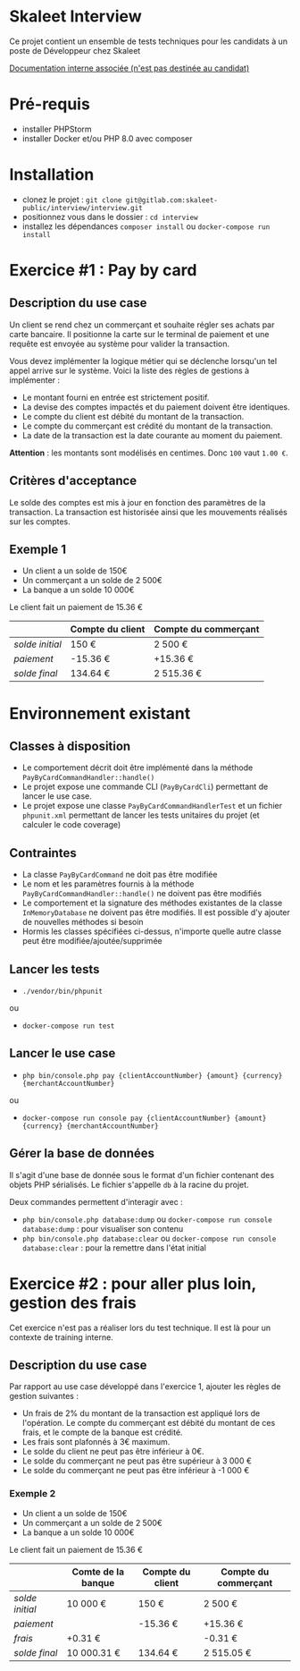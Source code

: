 # Skaleet Interview

Ce projet contient un ensemble de tests techniques pour les candidats à un poste de Développeur chez Skaleet

[Documentation interne associée (n'est pas destinée au candidat)](https://tagpay.atlassian.net/wiki/spaces/RD/pages/2526445703/Interview+d+veloppeur)


# Pré-requis

- installer PHPStorm
- installer Docker et/ou PHP 8.0 avec composer

# Installation

- clonez le projet : `git clone git@gitlab.com:skaleet-public/interview/interview.git`
- positionnez vous dans le dossier : `cd interview`
- installez les dépendances `composer install` ou `docker-compose run install`

# Exercice #1 :  Pay by card

## Description du use case

Un client se rend chez un commerçant et souhaite régler ses achats par carte bancaire.
Il positionne la carte sur le terminal de paiement et une requête est envoyée au système pour valider la transaction.

Vous devez implémenter la logique métier qui se déclenche lorsqu'un tel appel arrive sur le système.
Voici la liste des règles de gestions à implémenter :
- Le montant fourni en entrée est strictement positif.
- La devise des comptes impactés et du paiement doivent être identiques.
- Le compte du client est débité du montant de la transaction.
- Le compte du commerçant est crédité du montant de la transaction.
- La date de la transaction est la date courante au moment du paiement.

**Attention** : les montants sont modélisés en centimes. Donc `100` vaut `1.00 €`.

## Critères d'acceptance

Le solde des comptes est mis à jour en fonction des paramètres de la transaction.
La transaction est historisée ainsi que les mouvements réalisés sur les comptes.

## Exemple 1

- Un client a un solde de 150€
- Un commerçant a un solde de 2 500€
- La banque a un solde 10 000€

Le client fait un paiement de 15.36 €

|                 | Compte du client | Compte du commerçant |
|-----------------|------------------|----------------------|
| *solde initial* | 150 €            | 2 500 €              |
| *paiement*      | -15.36 €         | +15.36 €             |
| *solde final*   | 134.64 €         | 2 515.36 €           |


# Environnement existant

## Classes à disposition
- Le comportement décrit doit être implémenté dans la méthode `PayByCardCommandHandler::handle()`
- Le projet expose une commande CLI  (`PayByCardCli`) permettant de lancer le use case.
- Le projet expose une classe `PayByCardCommandHandlerTest` et un fichier `phpunit.xml` permettant de lancer les tests unitaires du projet (et calculer le code coverage)


## Contraintes
- La classe `PayByCardCommand` ne doit pas être modifiée
- Le nom et les paramètres fournis à la méthode `PayByCardCommandHandler::handle()` ne doivent pas être modifiés
- Le comportement et la signature des méthodes existantes de la classe `InMemoryDatabase` ne doivent pas être modifiés. Il est possible d'y ajouter de nouvelles méthodes si besoin
- Hormis les classes spécifiées ci-dessus, n'importe quelle autre classe peut être modifiée/ajoutée/supprimée


## Lancer les tests

- `./vendor/bin/phpunit`

ou

- `docker-compose run test`

## Lancer le use case

- `php bin/console.php pay {clientAccountNumber} {amount} {currency} {merchantAccountNumber}`

ou

- `docker-compose run console pay {clientAccountNumber} {amount} {currency} {merchantAccountNumber}`

## Gérer la base de données
Il s'agit d'une base de donnée sous le format d'un fichier contenant des objets PHP sérialisés.
Le fichier s'appelle `db` à la racine du projet.

Deux commandes permettent d'interagir avec :
- `php bin/console.php database:dump` ou `docker-compose run console database:dump` : pour visualiser son contenu
- `php bin/console.php database:clear` ou `docker-compose run console database:clear` : pour la remettre dans l'état initial


# Exercice #2 : pour aller plus loin, gestion des frais
Cet exercice n'est pas a réaliser lors du test technique.
Il est là pour un contexte de training interne.

## Description du use case

Par rapport au use case développé dans l'exercice 1, ajouter les règles de gestion suivantes :

- Un frais de 2% du montant de la transaction est appliqué lors de l'opération. Le compte du commerçant est débité du
  montant de ces frais, et le compte de la banque est crédité.
- Les frais sont plafonnés à 3€ maximum.
- Le solde du client ne peut pas être inférieur à 0€.
- Le solde du commerçant ne peut pas être supérieur à 3 000 €
- Le solde du commerçant ne peut pas être inférieur à -1 000 €

### Exemple 2

- Un client a un solde de 150€
- Un commerçant a un solde de 2 500€
- La banque a un solde 10 000€

Le client fait un paiement de 15.36 €

|                 | Comte de la banque | Compte du client | Compte du commerçant |
|-----------------|--------------------|------------------|----------------------|
| *solde initial* | 10 000 €           | 150 €            | 2 500 €              |
| *paiement*      |                    | -15.36 €         | +15.36 €             |
| *frais*         | +0.31 €            |                  | -0.31 €              |
| *solde final*   | 10 000.31 €        | 134.64 €         | 2 515.05 €           |
